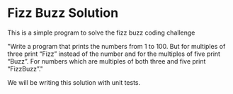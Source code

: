 # Fizz Buzz Solution
This is a simple program to solve the fizz buzz coding challenge


"Write a program that prints the numbers from 1 to 100. 
But for multiples of three print “Fizz” instead of the number 
and for the multiples of five print “Buzz”. For numbers which are 
multiples of both three and five print “FizzBuzz”."

We will be writing this solution with unit tests.
